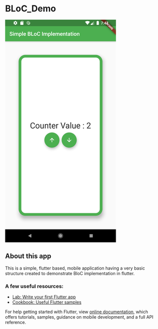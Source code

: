 # BLoC_Demo

![alt text](https://raw.githubusercontent.com/shahgauravraj/BLoC_Demo/master/assets/screenshots/BLoC_Screenshot.png)

## About this app

This is a simple, flutter based, mobile application having a very basic structure created to demonstrate BloC implementation in flutter.

### A few useful resources:

- [Lab: Write your first Flutter app](https://flutter.dev/docs/get-started/codelab)
- [Cookbook: Useful Flutter samples](https://flutter.dev/docs/cookbook)

For help getting started with Flutter, view
[online documentation](https://flutter.dev/docs), which offers tutorials,
samples, guidance on mobile development, and a full API reference.
